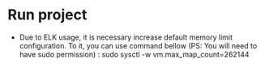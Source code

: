 

# Run project

- Due to ELK usage, it is necessary increase default memory limit configuration. To it, you can use command bellow (PS: You will need to have sudo permission) :
    sudo sysctl -w vm.max_map_count=262144

